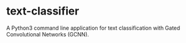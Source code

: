 # text-classifier
A Python3 command line application for text classification with Gated Convolutional Networks (GCNN). 
